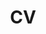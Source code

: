 ---
layout: cv
permalink: /assets/pdf/chienyulin_cv.pdf
title: CV 
cv_pdf: chienyulin_cv_012025.pdf
description: Updated on Jan 2025
toc:
  sidebar: left
nav: true
nav_order: 2
---